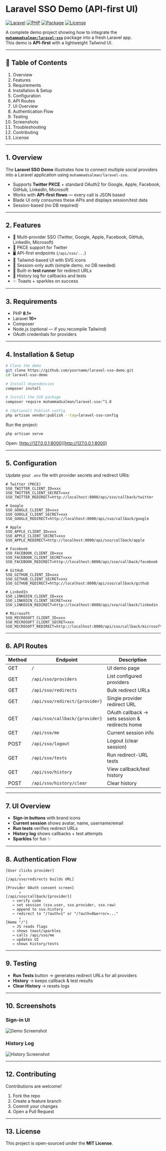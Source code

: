 # Laravel SSO Demo (API-first UI)

[![Laravel](https://img.shields.io/badge/Laravel-10+-FF2D20?logo=laravel&logoColor=white)](https://laravel.com/)
[![PHP](https://img.shields.io/badge/PHP-8.1+-777BB3?logo=php&logoColor=white)](https://www.php.net/)
[![Package](https://img.shields.io/badge/Package-muhammadsalman%2Flaravel--sso-0F766E)](https://packagist.org/packages/muhammadsalman/laravel-sso)
[![License](https://img.shields.io/badge/License-MIT-3B82F6)](#-license)

A complete demo project showing how to integrate the **[`muhammadsalman/laravel-sso`](https://packagist.org/packages/muhammadsalman/laravel-sso)** package into a fresh Laravel app.  
This demo is **API-first** with a lightweight Tailwind UI.

---

## 📑 Table of Contents
1. Overview  
2. Features  
3. Requirements  
4. Installation & Setup  
5. Configuration  
6. API Routes  
7. UI Overview  
8. Authentication Flow  
9. Testing  
10. Screenshots  
11. Troubleshooting  
12. Contributing  
13. License  

---

## 1. Overview

The **Laravel SSO Demo** illustrates how to connect multiple social providers into a Laravel application using `muhammadsalman/laravel-sso`.  

- Supports **Twitter PKCE** + standard OAuth2 for Google, Apple, Facebook, GitHub, LinkedIn, Microsoft  
- Works with **API-first flows** — every call is JSON based  
- Blade UI only consumes these APIs and displays session/test data  
- Session-based (no DB required)  

---

## 2. Features

- 🔑 Multi-provider SSO (Twitter, Google, Apple, Facebook, GitHub, LinkedIn, Microsoft)  
- 🔄 PKCE support for Twitter  
- 🖥 API-first endpoints (`/api/sso/...`)  
- 🎨 Tailwind-based UI with SVG icons  
- 📜 Session-only auth (simple demo, no DB needed)  
- 🧪 Built-in **test runner** for redirect URLs  
- 📂 History log for callbacks and tests  
- ✨ Toasts + sparkles on success  

---

## 3. Requirements

- PHP **8.1+**  
- Laravel **10+**  
- Composer  
- Node.js (optional — if you recompile Tailwind)  
- OAuth credentials for providers  

---

## 4. Installation & Setup

```bash
# Clone the demo
git clone https://github.com/yourname/laravel-sso-demo.git
cd laravel-sso-demo

# Install dependencies
composer install

# Install the SSO package
composer require muhammadsalman/laravel-sso:^1.0

# (Optional) Publish config
php artisan vendor:publish --tag=laravel-sso-config
```

Run the project:

```bash
php artisan serve
```

Open: [http://127.0.0.1:8000](http://127.0.0.1:8000)

---

## 5. Configuration

Update your `.env` file with provider secrets and redirect URIs:

```dotenv
# Twitter (PKCE)
SSO_TWITTER_CLIENT_ID=xxx
SSO_TWITTER_CLIENT_SECRET=xxx
SSO_TWITTER_REDIRECT=http://localhost:8000/api/sso/callback/twitter

# Google
SSO_GOOGLE_CLIENT_ID=xxx
SSO_GOOGLE_CLIENT_SECRET=xxx
SSO_GOOGLE_REDIRECT=http://localhost:8000/api/sso/callback/google

# Apple
SSO_APPLE_CLIENT_ID=xxx
SSO_APPLE_CLIENT_SECRET=xxx
SSO_APPLE_REDIRECT=http://localhost:8000/api/sso/callback/apple

# Facebook
SSO_FACEBOOK_CLIENT_ID=xxx
SSO_FACEBOOK_CLIENT_SECRET=xxx
SSO_FACEBOOK_REDIRECT=http://localhost:8000/api/sso/callback/facebook

# GitHub
SSO_GITHUB_CLIENT_ID=xxx
SSO_GITHUB_CLIENT_SECRET=xxx
SSO_GITHUB_REDIRECT=http://localhost:8000/api/sso/callback/github

# LinkedIn
SSO_LINKEDIN_CLIENT_ID=xxx
SSO_LINKEDIN_CLIENT_SECRET=xxx
SSO_LINKEDIN_REDIRECT=http://localhost:8000/api/sso/callback/linkedin

# Microsoft
SSO_MICROSOFT_CLIENT_ID=xxx
SSO_MICROSOFT_CLIENT_SECRET=xxx
SSO_MICROSOFT_REDIRECT=http://localhost:8000/api/sso/callback/microsoft
```

---

## 6. API Routes

| Method | Endpoint                       | Description                                    |
| ------ | ------------------------------ | ---------------------------------------------- |
| GET    | `/`                            | UI demo page                                   |
| GET    | `/api/sso/providers`           | List configured providers                      |
| GET    | `/api/sso/redirects`           | Bulk redirect URLs                             |
| GET    | `/api/sso/redirect/{provider}` | Single provider redirect URL                   |
| GET    | `/api/sso/callback/{provider}` | OAuth callback → sets session & redirects home |
| GET    | `/api/sso/me`                  | Current session info                           |
| POST   | `/api/sso/logout`              | Logout (clear session)                         |
| GET    | `/api/sso/tests`               | Run redirect-URL tests                         |
| GET    | `/api/sso/history`             | View callback/test history                     |
| POST   | `/api/sso/history/clear`       | Clear history                                  |

---

## 7. UI Overview

- **Sign-in buttons** with brand icons  
- **Current session** shows avatar, name, username/email  
- **Run tests** verifies redirect URLs  
- **History log** shows callbacks + test attempts  
- **Sparkles** for fun ✨  

---

## 8. Authentication Flow

```
[User clicks provider]
      ↓
[/api/sso/redirects builds URL]
      ↓
[Provider OAuth consent screen]
      ↓
[/api/sso/callback/{provider}]
   → verify code
   → set session (sso.user, sso.provider, sso.raw)
   → append to sso.history
   → redirect to "/?auth=1" or "/?auth=0&error=..."
      ↓
[Home "/"]
   → JS reads flags
   → shows toast/sparkles
   → calls /api/sso/me
   → updates UI
   → shows history/tests
```

---

## 9. Testing

- **Run Tests** button → generates redirect URLs for all providers  
- **History** → keeps callback & test results  
- **Clear History** → resets logs  

---

## 10. Screenshots

### Sign-in UI
![Demo Screenshot](https://raw.githubusercontent.com/engrsalmankamboh/sso-demo/main/docs/screenshot.png)

### History Log
![History Screenshot](https://raw.githubusercontent.com/engrsalmankamboh/sso-demo/main/docs/history.png)

---

## 12. Contributing

Contributions are welcome!  
1. Fork the repo  
2. Create a feature branch  
3. Commit your changes  
4. Open a Pull Request  

---

## 13. License

This project is open-sourced under the **MIT License**.
